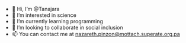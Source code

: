 - 👋 Hi, I’m @Tanajara
- 👀 I’m interested in science
- 🌱 I’m currently learning programming
- 💞️ I’m looking to collaborate in social inclusion
- 📫 You can contact me at nazareth.pinzon@mottach.superate.org.pa

<!---
Tanajara/Tanajara is a ✨ special ✨ repository because its `README.md` (this file) appears on your GitHub profile.
You can click the Preview link to take a look at your changes.
--->
